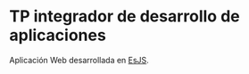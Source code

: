 # TP  integrador de desarrollo de aplicaciones

Aplicación Web desarrollada en [EsJS](https://es.js.org/).